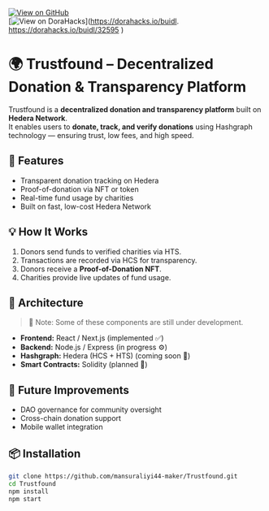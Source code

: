 [![View on GitHub](https://img.shields.io/badge/GitHub-Repository-black?logo=github)](https://github.com/mansuraliyi44-maker/Trustfound-Transparency-Charity)  
[![View on DoraHacks](https://img.shields.io/badge/Dorahacks-Project-blue?logo=hackaday)](https://dorahacks.io/buidl. https://dorahacks.io/buidl/32595 )
# 🌍 Trustfound – Decentralized Donation & Transparency Platform

Trustfound is a **decentralized donation and transparency platform** built on **Hedera Network**.  
It enables users to **donate, track, and verify donations** using Hashgraph technology — ensuring trust, low fees, and high speed.

## 🚀 Features
- Transparent donation tracking on Hedera  
- Proof-of-donation via NFT or token  
- Real-time fund usage by charities  
- Built on fast, low-cost Hedera Network  

## 💡 How It Works
1. Donors send funds to verified charities via HTS.  
2. Transactions are recorded via HCS for transparency.  
3. Donors receive a **Proof-of-Donation NFT**.  
4. Charities provide live updates of fund usage. 
## 🧱 Architecture
> 🔧 Note: Some of these components are still under development.

- **Frontend:** React / Next.js (implemented ✅)
- **Backend:** Node.js / Express (in progress ⚙️)
- **Hashgraph:** Hedera (HCS + HTS) (coming soon 🚀)
- **Smart Contracts:** Solidity (planned 🧩)
 

## 🧩 Future Improvements
- DAO governance for community oversight  
- Cross-chain donation support  
- Mobile wallet integration  

## 📦 Installation
```bash
git clone https://github.com/mansuraliyi44-maker/Trustfound.git
cd Trustfound
npm install
npm start
